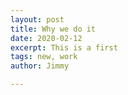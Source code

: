 ```yaml
---
layout: post
title: Why we do it
date: 2020-02-12
excerpt: This is a first
tags: new, work
author: Jimmy

---
```

